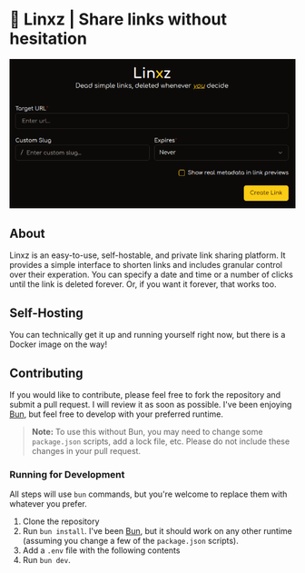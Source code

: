 # 🔗 Linxz | Share links without hesitation

<p align="center">
    <img src="repo/preview.png" />
</p>


## About

Linxz is an easy-to-use, self-hostable, and private link sharing platform. It provides a simple interface to shorten links and includes granular control over their experation. You can specify a date and time or a number of clicks until the link is deleted forever. Or, if you want it forever, that works too.

## Self-Hosting
You can technically get it up and running yourself right now, but there is a Docker image on the way!

## Contributing
If you would like to contribute, please feel free to fork the repository and submit a pull request. I will review it as soon as possible. I've been enjoying [Bun](https://bun.sh/), but feel free to develop with your preferred runtime.

> **Note:** To use this without Bun, you may need to change some `package.json` scripts, add a lock file, etc. Please do not include these changes in your pull request.

### Running for Development

All steps will use `bun` commands, but you're welcome to replace them with whatever you prefer.

1. Clone the repository
2. Run `bun install`. I've been [Bun](https://bun.sh/), but it should work on any other runtime (assuming you change a few of the `package.json` scripts).
3. Add a `.env` file with the following contents
4. Run `bun dev`.